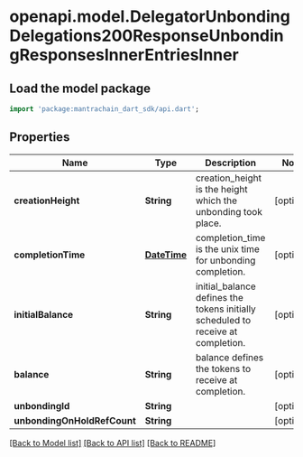 # openapi.model.DelegatorUnbondingDelegations200ResponseUnbondingResponsesInnerEntriesInner

## Load the model package
```dart
import 'package:mantrachain_dart_sdk/api.dart';
```

## Properties
Name | Type | Description | Notes
------------ | ------------- | ------------- | -------------
**creationHeight** | **String** | creation_height is the height which the unbonding took place. | [optional] 
**completionTime** | [**DateTime**](DateTime.md) | completion_time is the unix time for unbonding completion. | [optional] 
**initialBalance** | **String** | initial_balance defines the tokens initially scheduled to receive at completion. | [optional] 
**balance** | **String** | balance defines the tokens to receive at completion. | [optional] 
**unbondingId** | **String** |  | [optional] 
**unbondingOnHoldRefCount** | **String** |  | [optional] 

[[Back to Model list]](../README.md#documentation-for-models) [[Back to API list]](../README.md#documentation-for-api-endpoints) [[Back to README]](../README.md)


